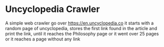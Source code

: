 # Uncyclopedia Crawler


A simple web crawler go over https://en.uncyclopedia.co
it starts with a random page of uncyclopedia,
stores the first link found in the article and print the link,
until 
it reaches the Philosophy page or 
it went over 25 pages or
it reaches a page without any link


